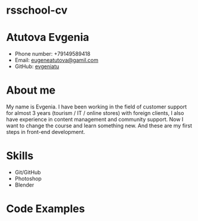 # rsschool-cv
# Atutova Evgenia
* Phone number: +79149589418
* Email: eugeneatutova@gamil.com
* GitHub: [evgeniatu](адрес "https://github.com/evgeniatu")
# About me
My name is Evgenia. I have been working in the field of customer support for almost 3 years (tourism / IT / online stores) with foreign clients, I also have experience in content management and community support. Now I want to change the course and learn something new. And these are my first steps in front-end development. 
# Skills
* Git/GitHub
* Photoshop
* Blender
# Code Examples
